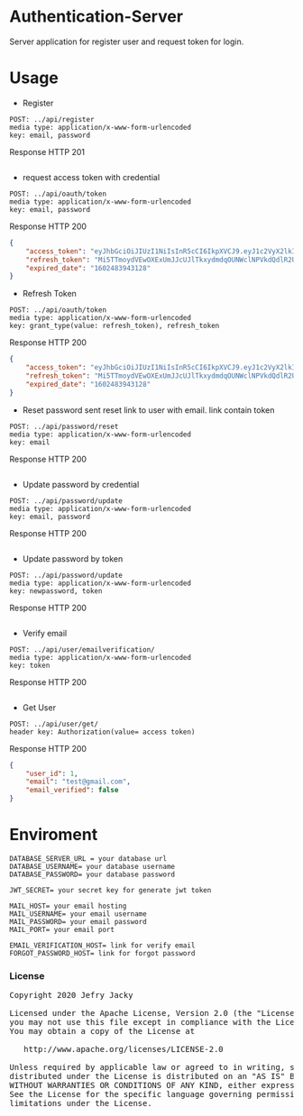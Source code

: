 # Authentication-Server
Server application for register user and request token for login.


# Usage
* Register

```
POST: ../api/register
media type: application/x-www-form-urlencoded
key: email, password
```
Response HTTP 201
```json
```
 
* request access token with credential

```
POST: ../api/oauth/token
media type: application/x-www-form-urlencoded
key: email, password
```
Response HTTP 200
```json
{
    "access_token": "eyJhbGciOiJIUzI1NiIsInR5cCI6IkpXVCJ9.eyJ1c2VyX2lkIjoxLCJpc3N1ZV9kYXRlIjoxNjAyMzk3NTQzMTI4LCJleHBpcmVfZGF0ZSI6MTYwMjQ4Mzk0MzEyOH0=.O8XHwzSNWU7nigh+kcRd5zMZivb1fdF26JcJ33HL7GI=",
    "refresh_token": "Mi5TTmoydVEwOXExUmJJcUJlTkxydmdqOUNWclNPVkdQdlR2UDdLSmVMc3hGZmNCSmI3ZnJJOU5iNjBhMUlod1Zab2ZBandsTVFubHROK1dDS0RheTdXUHNwSk1QN3VxdVZURlJza3djZXpDTVVaemd0LzVjemhSbmdiTnFWNXVia1l2aHBGUWxlcjlDTm9rWjdlNWw3TTh6b0lmQjZTWjQzaWRKTzVBVlRka2s9",
    "expired_date": "1602483943128"
}
```

* Refresh Token
```
POST: ../api/oauth/token
media type: application/x-www-form-urlencoded
key: grant_type(value: refresh_token), refresh_token
```
Response HTTP 200
```json
{
    "access_token": "eyJhbGciOiJIUzI1NiIsInR5cCI6IkpXVCJ9.eyJ1c2VyX2lkIjoxLCJpc3N1ZV9kYXRlIjoxNjAyMzk3NTQzMTI4LCJleHBpcmVfZGF0ZSI6MTYwMjQ4Mzk0MzEyOH0=.O8XHwzSNWU7nigh+kcRd5zMZivb1fdF26JcJ33HL7GI=",
    "refresh_token": "Mi5TTmoydVEwOXExUmJJcUJlTkxydmdqOUNWclNPVkdQdlR2UDdLSmVMc3hGZmNCSmI3ZnJJOU5iNjBhMUlod1Zab2ZBandsTVFubHROK1dDS0RheTdXUHNwSk1QN3VxdVZURlJza3djZXpDTVVaemd0LzVjemhSbmdiTnFWNXVia1l2aHBGUWxlcjlDTm9rWjdlNWw3TTh6b0lmQjZTWjQzaWRKTzVBVlRka2s9",
    "expired_date": "1602483943128"
}
```

* Reset password
sent reset link to user with email. link contain token
```
POST: ../api/password/reset
media type: application/x-www-form-urlencoded
key: email
```
Response HTTP 200
```json
```

* Update password by credential
```
POST: ../api/password/update
media type: application/x-www-form-urlencoded
key: email, password
```
Response HTTP 200
```json
```

* Update password by token
```
POST: ../api/password/update
media type: application/x-www-form-urlencoded
key: newpassword, token
```
Response HTTP 200
```json
```

* Verify email
```
POST: ../api/user/emailverification/
media type: application/x-www-form-urlencoded
key: token
```
Response HTTP 200
```json
```

* Get User
```
POST: ../api/user/get/
header key: Authorization(value= access token)
```
Response HTTP 200
```json
{
    "user_id": 1,
    "email": "test@gmail.com",
    "email_verified": false
}
```

# Enviroment

```
DATABASE_SERVER_URL = your database url
DATABASE_USERNAME= your database username
DATABASE_PASSWORD= your database password

JWT_SECRET= your secret key for generate jwt token

MAIL_HOST= your email hosting
MAIL_USERNAME= your email username
MAIL_PASSWORD= your email password
MAIL_PORT= your email port

EMAIL_VERIFICATION_HOST= link for verify email
FORGOT_PASSWORD_HOST= link for forgot password
```


### License
<pre>
Copyright 2020 Jefry Jacky

Licensed under the Apache License, Version 2.0 (the "License");
you may not use this file except in compliance with the License.
You may obtain a copy of the License at

   http://www.apache.org/licenses/LICENSE-2.0

Unless required by applicable law or agreed to in writing, software
distributed under the License is distributed on an "AS IS" BASIS,
WITHOUT WARRANTIES OR CONDITIONS OF ANY KIND, either express or implied.
See the License for the specific language governing permissions and
limitations under the License.
</pre>

